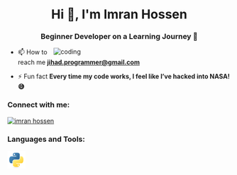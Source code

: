 <h1 align="center">Hi 👋, I'm Imran Hossen</h1>
<h3 align="center">Beginner Developer on a Learning Journey 🚀</h3>

<img align="right" alt="coding" width="400" src="https://user-images.githubusercontent.com/55389276/140866485-8fb1c876-9a8f-4d6a-98dc-08c4981eaf70.gif">

- 📫 How to reach me **jihad.programmer@gmail.com**

- ⚡ Fun fact **Every time my code works, I feel like I’ve hacked into NASA!😅**

<h3 align="left">Connect with me:</h3>
<p align="left">
<a href="https://fb.com/imran hossen" target="blank"><img align="center" src="https://raw.githubusercontent.com/rahuldkjain/github-profile-readme-generator/master/src/images/icons/Social/facebook.svg" alt="imran hossen" height="30" width="40" /></a>
</p>

<h3 align="left">Languages and Tools:</h3>
<p align="left"> <a href="https://www.python.org" target="_blank" rel="noreferrer"> <img src="https://raw.githubusercontent.com/devicons/devicon/master/icons/python/python-original.svg" alt="python" width="40" height="40"/> </a> </p>

